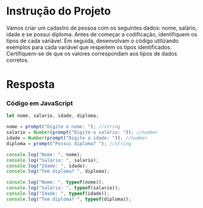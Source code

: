 # **Instrução do Projeto**
Vamos criar um cadastro de pessoa com os seguintes dados: nome, salário, idade e se possui diploma. Antes de começar a codificação, identifiquem os tipos de cada variável. Em seguida, desenvolvam o código utilizando exemplos para cada variável que respeitem os tipos identificados. Certifiquem-se de que os valores correspondam aos tipos de dados corretos.


# **Resposta**

### Código em JavaScript

```javascript
let nome, salario, idade, diploma;

nome = prompt("Digite o nome: "); //string
salario = Number(prompt("Digite o salário: ")); //number
idade = Number(prompt("Digite a idade: ")); //number
diploma = prompt("Possui diploma? "); //string

console.log("Nome: ", nome);
console.log("Salário: ", salario);
console.log("Idade: ", idade);
console.log("Tem diploma? ", diploma);

console.log("Nome: ", typeof(nome));
console.log("Salário: ", typeof(salario));
console.log("Idade: ", typeof(idade));
console.log("Tem diploma? ", typeof(diploma));

```
